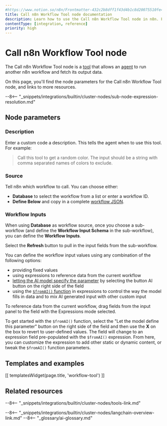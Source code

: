 ```yaml
---
#https://www.notion.so/n8n/Frontmatter-432c2b8dff1f43d4b1c8d20075510fe4
title: Call n8n Workflow Tool node documentation
description: Learn how to use the Call n8n Workflow Tool node in n8n. Follow technical documentation to integrate Call n8n Workflow Tool node into your workflows.
contentType: [integration, reference]
priority: high
---
```


# Call n8n Workflow Tool node

The Call n8n Workflow Tool node is a [tool](/glossary.md#ai-tool) that allows an [agent](/glossary.md#ai-agent) to run another n8n workflow and fetch its output data. 

On this page, you'll find the node parameters for the Call n8n Workflow Tool node, and links to more resources.

--8<-- "_snippets/integrations/builtin/cluster-nodes/sub-node-expression-resolution.md"

## Node parameters

### Description

Enter a custom code a description. This tells the agent when to use this tool. For example:

> Call this tool to get a random color. The input should be a string with comma separated names of colors to exclude.

### Source

Tell n8n which workflow to call. You can choose either:

* **Database** to select the workflow from a list or enter a workflow ID.
* **Define Below** and copy in a complete [workflow JSON](/workflows/export-import.md).

### Workflow Inputs

When using **Database** as workflow source, once you choose a sub-workflow (and define the **Workflow Input Schema** in the sub-workflow), you can define the **Workflow Inputs**.

Select the **Refresh** button to pull in the input fields from the sub-workflow.

You can define the workflow input values using any combination of the following options:

* providing fixed values
* using expressions to reference data from the current workflow
* [letting the AI model specify the parameter](/advanced-ai/examples/using-the-fromai-function.md) by selecting the button AI button on the right side of the field
* using the [`$fromAI()` function](/advanced-ai/examples/using-the-fromai-function.md#use-the-fromai-function) in expressions to control the way the model fills in data and to mix AI generated input with other custom input

To reference data from the current workflow, drag fields from the input panel to the field with the Expressions mode selected.

To get started with the `$fromAI()` function, select the "Let the model define this parameter" button on the right side of the field and then use the **X** on the box to revert to user-defined values. The field will change to an expression field pre-populated with the `$fromAI()` expression. From here, you can customize the expression to add other static or dynamic content, or tweak the `$fromAI()` function parameters.

## Templates and examples

<!-- see https://www.notion.so/n8n/Pull-in-templates-for-the-integrations-pages-37c716837b804d30a33b47475f6e3780 -->
[[ templatesWidget(page.title, 'workflow-tool') ]]

## Related resources

--8<-- "_snippets/integrations/builtin/cluster-nodes/tools-link.md"

--8<-- "_snippets/integrations/builtin/cluster-nodes/langchain-overview-link.md"
--8<-- "_glossary/ai-glossary.md"
